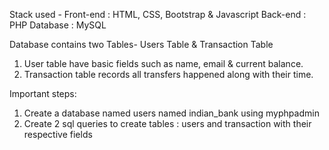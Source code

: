 Stack used - 
Front-end : HTML, CSS, Bootstrap & Javascript 
Back-end : PHP 
Database : MySQL   

Database contains two Tables- Users Table & Transaction Table 
1. User table have basic fields such as name, email & current balance. 
2. Transaction table records all transfers happened along with their time.  





Important steps:


1. Create a database named users named indian_bank using myphpadmin
2. Create 2 sql queries to create tables : users and transaction with their respective fields